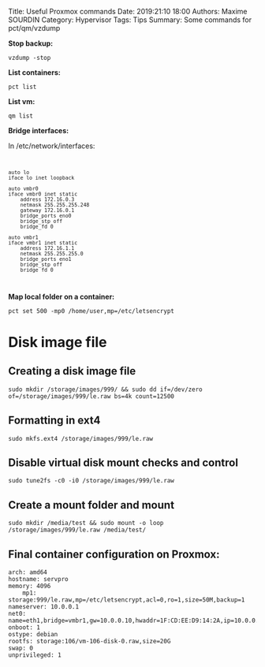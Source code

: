 Title: Useful Proxmox commands
Date: 2019:21:10 18:00
Authors: Maxime SOURDIN
Category: Hypervisor
Tags: Tips
Summary: Some commands for pct/qm/vzdump

__Stop backup:__

	vzdump -stop

__List containers:__

	pct list

__List vm:__

	qm list

__Bridge interfaces:__

In /etc/network/interfaces:
<code>

	auto lo
	iface lo inet loopback

	auto vmbr0
	iface vmbr0 inet static
        address 172.16.0.3
        netmask 255.255.255.248
        gateway 172.16.0.1
        bridge_ports eno0
        bridge_stp off
        bridge_fd 0

	auto vmbr1
	iface vmbr1 inet static
        address 172.16.1.1
        netmask 255.255.255.0
        bridge_ports eno1
        bridge_stp off
        bridge_fd 0
</code>

__Map local folder on a container:__

	pct set 500 -mp0 /home/user,mp=/etc/letsencrypt

# Disk image file

## Creating a disk image file


	sudo mkdir /storage/images/999/ && sudo dd if=/dev/zero of=/storage/images/999/le.raw bs=4k count=12500

## Formatting in ext4


    sudo mkfs.ext4 /storage/images/999/le.raw

## Disable virtual disk mount checks and control


    sudo tune2fs -c0 -i0 /storage/images/999/le.raw

## Create a mount folder and mount


    sudo mkdir /media/test && sudo mount -o loop /storage/images/999/le.raw /media/test/

## Final container configuration on Proxmox:

    arch: amd64
    hostname: servpro
    memory: 4096
        mp1: storage:999/le.raw,mp=/etc/letsencrypt,acl=0,ro=1,size=50M,backup=1
    nameserver: 10.0.0.1
    net0: name=eth1,bridge=vmbr1,gw=10.0.0.10,hwaddr=1F:CD:EE:D9:14:2A,ip=10.0.0.42/24,ip6=auto,tag=42,type=veth
    onboot: 1
    ostype: debian
    rootfs: storage:106/vm-106-disk-0.raw,size=20G
    swap: 0
    unprivileged: 1